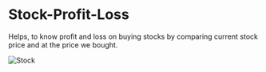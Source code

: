 # Stock-Profit-Loss
Helps, to know profit and loss on buying stocks by comparing current stock price and at the price we bought.


![Stock](https://user-images.githubusercontent.com/82032825/127659097-9d68ff26-e71d-497c-a932-eb7a150be5c0.png)


